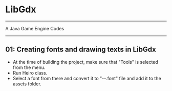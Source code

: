 # LibGdx

---

A Java Game Engine Codes

---

## 01: Creating fonts and drawing texts in LibGdx

* At the time of building the project, make sure that "Tools" is selected from the menu.
* Run Heiro class.
* Select a font from there and convert it to "--.font" file and add it to the assets folder.
